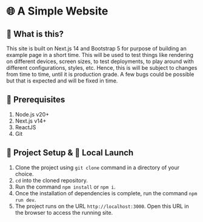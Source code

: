 # 🌐 A Simple Website 

## 🤔 What is this?
This site is built on Next.js 14 and Bootstrap 5 for purpose of building an example page in a short time. This will be used to test things like rendering on different devices, screen sizes, to test deployments, to play around with different configurations, styles, etc. Hence, this is will be subject to changes from time to time, until it is production grade. A few bugs could be possible but that is expected and will be fixed in time.

## 🧐 Prerequisites
1. Node.js v20+
2. Next.js v14+
3. ReactJS
4. Git

## 🧭 Project Setup & 🛫 Local Launch
1. Clone the project using `git clone` command in a directory of your choice.
2. `cd` into the cloned repository.
3. Run the command `npm install` or `npm i`.
4. Once the installation of dependencies is complete, run the command `npm run dev`.
5. The project runs on the URL `http://localhost:3000`. Open this URL in the browser to access the running site.
